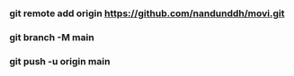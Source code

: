 ### git remote add origin https://github.com/nandunddh/movi.git
### git branch -M main
### git push -u origin main
